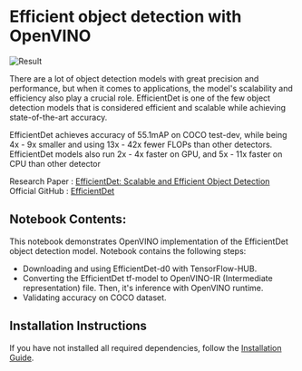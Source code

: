 # Efficient object detection with OpenVINO

![Result](https://user-images.githubusercontent.com/71766106/226086430-a7e3cdc4-1f99-4c46-89f9-60dcbadea44a.png)

There are a lot of object detection models with great precision and performance, but when it comes to applications, the model's scalability and efficiency also play a crucial role. EfficientDet is one of the few object detection models that is considered efficient and scalable while achieving state-of-the-art accuracy.

EfficientDet achieves accuracy of 55.1mAP on COCO test-dev, while being 4x - 9x smaller and using 13x - 42x fewer FLOPs than other detectors. EfficientDet models also run 2x - 4x faster on GPU, and 5x - 11x faster on CPU than other detector

Research Paper : [EfficientDet: Scalable and Efficient Object Detection](https://openaccess.thecvf.com/content_CVPR_2020/papers/Tan_EfficientDet_Scalable_and_Efficient_Object_Detection_CVPR_2020_paper.pdf)\
Official GitHub : [EfficientDet](https://github.com/google/automl/tree/master/efficientdet)

## Notebook Contents:
This notebook demonstrates OpenVINO implementation of the EfficientDet object detection model.
Notebook contains the following steps:
* Downloading and using EfficientDet-d0 with TensorFlow-HUB.
* Converting the EfficientDet tf-model to OpenVINO-IR (Intermediate representation) file. Then, it's inference with OpenVINO runtime.
* Validating accuracy on COCO dataset.

## Installation Instructions

If you have not installed all required dependencies, follow the [Installation Guide](../../README.md).
